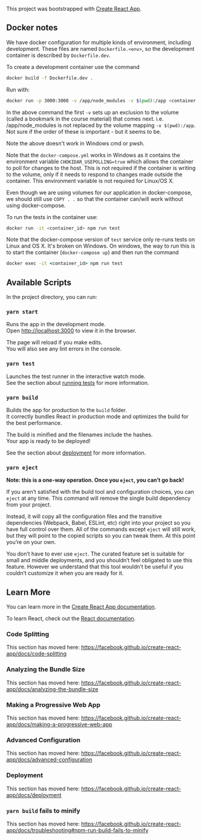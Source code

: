 This project was bootstrapped with [Create React App](https://github.com/facebook/create-react-app).

## Docker notes

We have docker configuration for multiple kinds of environment, including development. These files are named `Dockerfile.<env>`, so the development container is described by `Dockerfile.dev`.

To create a development container use the command

```sh
docker build -f Dockerfile.dev .
```

Run with:

```sh
docker run -p 3000:3000 -v /app/node_modules -v $(pwd):/app <container id>
```

In the above command the first `-v` sets up an exclusion to the volume (called a bookmark in the course material) that comes next. i.e. /app/node_modules is not replaced by the volume mapping `-v $(pwd):/app`.
Not sure if the order of these is important - but it seems to be.

Note the above doesn't work in Windows cmd or pwsh.

Note that the `docker-compose.yml` works in Windows as it contains the environment variable `CHOKIDAR_USEPOLLING=true` which allows the container to poll for changes to the host. This is not required if the container is writing to the volume, only if it needs to respond to changes made outside the container.
This environment variable is not required for Linux/OS X.

Even though we are using volumes for our application in docker-compose, we should still use `COPY . .` so that the container can/will work without using docker-compose.

To run the tests in the container use:

```sh
docker run -it <container_id> npm run test
```

Note that the docker-compose version of `test` service only re-runs tests on Linux and OS X. It's broken on Windows. On windows, the way to run this is to start the container (`docker-compose up`) and then run the command

```bat
docker exec -it <container_id> npm run test
```

## Available Scripts

In the project directory, you can run:

### `yarn start`

Runs the app in the development mode.<br />
Open [http://localhost:3000](http://localhost:3000) to view it in the browser.

The page will reload if you make edits.<br />
You will also see any lint errors in the console.

### `yarn test`

Launches the test runner in the interactive watch mode.<br />
See the section about [running tests](https://facebook.github.io/create-react-app/docs/running-tests) for more information.

### `yarn build`

Builds the app for production to the `build` folder.<br />
It correctly bundles React in production mode and optimizes the build for the best performance.

The build is minified and the filenames include the hashes.<br />
Your app is ready to be deployed!

See the section about [deployment](https://facebook.github.io/create-react-app/docs/deployment) for more information.

### `yarn eject`

**Note: this is a one-way operation. Once you `eject`, you can’t go back!**

If you aren’t satisfied with the build tool and configuration choices, you can `eject` at any time. This command will remove the single build dependency from your project.

Instead, it will copy all the configuration files and the transitive dependencies (Webpack, Babel, ESLint, etc) right into your project so you have full control over them. All of the commands except `eject` will still work, but they will point to the copied scripts so you can tweak them. At this point you’re on your own.

You don’t have to ever use `eject`. The curated feature set is suitable for small and middle deployments, and you shouldn’t feel obligated to use this feature. However we understand that this tool wouldn’t be useful if you couldn’t customize it when you are ready for it.

## Learn More

You can learn more in the [Create React App documentation](https://facebook.github.io/create-react-app/docs/getting-started).

To learn React, check out the [React documentation](https://reactjs.org/).

### Code Splitting

This section has moved here: https://facebook.github.io/create-react-app/docs/code-splitting

### Analyzing the Bundle Size

This section has moved here: https://facebook.github.io/create-react-app/docs/analyzing-the-bundle-size

### Making a Progressive Web App

This section has moved here: https://facebook.github.io/create-react-app/docs/making-a-progressive-web-app

### Advanced Configuration

This section has moved here: https://facebook.github.io/create-react-app/docs/advanced-configuration

### Deployment

This section has moved here: https://facebook.github.io/create-react-app/docs/deployment

### `yarn build` fails to minify

This section has moved here: https://facebook.github.io/create-react-app/docs/troubleshooting#npm-run-build-fails-to-minify

